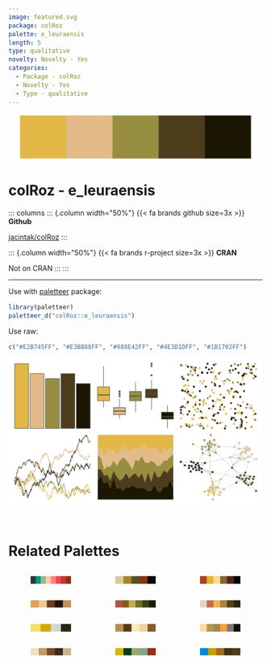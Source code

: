```yaml
---
image: featured.svg
package: colRoz
palette: e_leuraensis
length: 5
type: qualitative
novelty: Novelty - Yes
categories:
  - Package - colRoz
  - Novelty - Yes
  - Type - qualitative
---
```


![](featured.svg)

# colRoz - e_leuraensis 

::: columns
::: {.column width="50%"}
{{< fa brands github size=3x >}}
**Github**

[jacintak/colRoz](https://github.com/jacintak/colRoz)
:::

::: {.column width="50%"}
{{< fa brands r-project size=3x >}}
**CRAN**

Not on CRAN
:::
:::

<hr> 

Use with [paletteer](https://emilhvitfeldt.github.io/paletteer/) package:

```r
library(paletteer)
paletteer_d("colRoz::e_leuraensis")
```

Use raw:

```r
c("#E2B745FF", "#E3BB88FF", "#988E42FF", "#4E3D1DFF", "#1B1702FF")
``` 

![](examples.png) 

<br>

# Related Palettes

<div class="list" style="display: grid; grid-template-columns: auto auto auto;"> <figure class="figure">
<a href="../../awtools/a_palette/"> <img src="../../awtools/a_palette/featured.svg" style="width: 100%;" class="figure-img"></a>
</figure> <figure class="figure">
<a href="../../lisa/Rembrandt/"> <img src="../../lisa/Rembrandt/featured.svg" style="width: 100%;" class="figure-img"></a>
</figure> <figure class="figure">
<a href="../../DresdenColor/smallfavor/"> <img src="../../DresdenColor/smallfavor/featured.svg" style="width: 100%;" class="figure-img"></a>
</figure> <figure class="figure">
<a href="../../colRoz/m_horridus2/"> <img src="../../colRoz/m_horridus2/featured.svg" style="width: 100%;" class="figure-img"></a>
</figure> <figure class="figure">
<a href="../../DresdenColor/summerknight/"> <img src="../../DresdenColor/summerknight/featured.svg" style="width: 100%;" class="figure-img"></a>
</figure> <figure class="figure">
<a href="../../DresdenColor/sidejobs/"> <img src="../../DresdenColor/sidejobs/featured.svg" style="width: 100%;" class="figure-img"></a>
</figure> <figure class="figure">
<a href="../../wesanderson/Moonrise1/"> <img src="../../wesanderson/Moonrise1/featured.svg" style="width: 100%;" class="figure-img"></a>
</figure> <figure class="figure">
<a href="../../tayloRswift/fearless/"> <img src="../../tayloRswift/fearless/featured.svg" style="width: 100%;" class="figure-img"></a>
</figure> <figure class="figure">
<a href="../../colRoz/t_nigrolutea/"> <img src="../../colRoz/t_nigrolutea/featured.svg" style="width: 100%;" class="figure-img"></a>
</figure> <figure class="figure">
<a href="../../fishualize/Zapteryx_brevirostris/"> <img src="../../fishualize/Zapteryx_brevirostris/featured.svg" style="width: 100%;" class="figure-img"></a>
</figure> <figure class="figure">
<a href="../../wesanderson/Cavalcanti1/"> <img src="../../wesanderson/Cavalcanti1/featured.svg" style="width: 100%;" class="figure-img"></a>
</figure> <figure class="figure">
<a href="../../fishualize/Anisotremus_virginicus/"> <img src="../../fishualize/Anisotremus_virginicus/featured.svg" style="width: 100%;" class="figure-img"></a>
</figure> 
</div>
